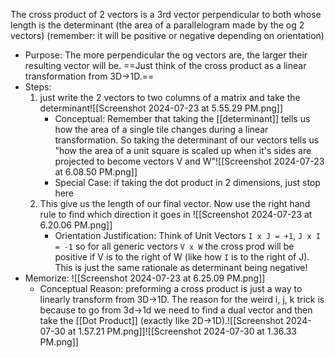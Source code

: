 The cross product of 2 vectors is a 3rd vector perpendicular to both whose length is the determinant (the area of a parallelogram made by the og 2 vectors) (remember: it will be positive or negative depending on orientation)
- Purpose: The more perpendicular the og vectors are, the larger their resulting vector will be. ==Just think of the cross product as a linear transformation from 3D->1D.==
- Steps: 
	1. just write the 2 vectors to two columns of a matrix and take the determinant![[Screenshot 2024-07-23 at 5.55.29 PM.png]]
		- Conceptual: Remember that taking the [[determinant]] tells us how the area of a single tile changes during a linear transformation. So taking the determinant of our vectors tells us "how the area of a unit square is scaled up when it's sides are projected to become vectors V and W"![[Screenshot 2024-07-23 at 6.08.50 PM.png]]
		- Special Case: if taking the dot product in 2 dimensions, just stop here
	1. This give us the length of our final vector. Now use the right hand rule to find which direction it goes in ![[Screenshot 2024-07-23 at 6.20.06 PM.png]]
		- Orientation Justification: Think of Unit Vectors `I x J = +1`, `J x I = -1` so for all generic vectors `V x W` the cross prod will be positive if V is to the right of W (like how `I` is to the right of J). This is just the same rationale as determinant being negative!
- Memorize: ![[Screenshot 2024-07-23 at 6.25.09 PM.png]]
	- Conceptual Reason: preforming a cross product is just a way to linearly transform from 3D->1D. The reason for the weird i, j, k trick is because to go from 3d->1d we need to find a dual vector and then take the [[Dot Product]] (exactly like 2D->1D).![[Screenshot 2024-07-30 at 1.57.21 PM.png]]![[Screenshot 2024-07-30 at 1.36.33 PM.png]]
